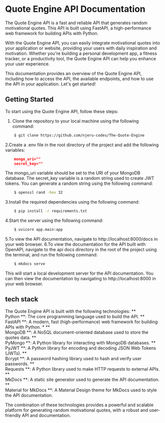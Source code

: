 
# Quote Engine API Documentation
The Quote Engine API is a fast and reliable API that generates random motivational quotes. This API is built using FastAPI, a high-performance web framework for building APIs with Python.

With the Quote Engine API, you can easily integrate motivational quotes into your application or website, providing your users with daily inspiration and motivation. Whether you're building a personal development app, a fitness tracker, or a productivity tool, the Quote Engine API can help you enhance your user experience.

This documentation provides an overview of the Quote Engine API, including how to access the API, the available endpoints, and how to use the API in your application. Let's get started!


## Getting Started
To start using the Quote Engine API, follow these steps: <br/>
1. Clone the repository to your local machine using the following command:
```bash
    $ git clone https://github.com/njeru-codes/The-Quote-Engine
```
2.Create a .env file in the root directory of the project and add the following variables:
```json
    mongo_uri=""
    secret_key=""
```
The mongo_uri variable should be set to the URI of your MongoDB database. The secret_key variable is a random string used to create JWT tokens. You can generate a random string using the following command:
```bash 
    $ openssl rand -hex 32
```
3.Install the required dependencies using the following command:
```bash
    $ pip install -r requirements.txt
```
4.Start the server using the following command:
```bash
    $ uvicorn app.main:app
```
5.To view the API documentation, navigate to http://localhost:8000/docs in your web browser.
6.To view the documentation for the API built with OpenAPI, navigate to the api docs directory in the root of the project using the terminal, and run the following command:
```bash
    $ mkdocs serve
```
This will start a local development server for the API documentation. You can then view the documentation by navigating to http://localhost:8000 in your web browser.

## tech stack 
The Quote Engine API is built with the following technologies:
    ** <br/>   Python **: The core programming language used to build the API.
    ** <br/>   FastAPI **: A modern, fast (high-performance) web framework for building APIs with Python. *
    ** <br/>   MongoDB **: A NoSQL document-oriented database used to store the quotes data.
    ** <br/>   PyMongo **: A Python library for interacting with MongoDB databases.
    ** <br/>   PyJWT **: A Python library for encoding and decoding JSON Web Tokens (JWTs).
    ** <br/>   Bcrypt **: A password hashing library used to hash and verify user passwords.
    ** <br/>   Requests **: A Python library used to make HTTP requests to external APIs.
    ** <br/>   MkDocs **: A static site generator used to generate the API documentation.
    ** <br/>   Material for MkDocs **: A Material Design theme for MkDocs used to style the API  documentation.

The combination of these technologies provides a powerful and scalable platform for generating random motivational quotes, with a robust and user-friendly API and documentation.
